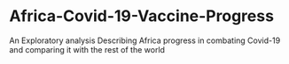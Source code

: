 # Africa-Covid-19-Vaccine-Progress
An Exploratory analysis Describing Africa progress in combating Covid-19 and comparing it with the rest of the world

